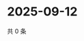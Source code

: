 # 2025-09-12

共 0 条

<!-- BEGIN ZHIHUVIDEO -->
<!-- 最后更新时间 Fri Sep 12 2025 12:12:57 GMT+0800 (China Standard Time) -->

<!-- END ZHIHUVIDEO -->
